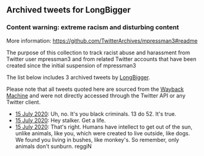 ## Archived tweets for LongBigger
### Content warning: extreme racism and disturbing content
More information: https://github.com/TwitterArchives/mpressman3#readme

The purpose of this collection to track racist abuse and harassment from Twitter user mpressman3 and from related Twitter accounts that have been created since the initial suspension of mpressman3

The list below includes 3 archived tweets by
[LongBigger](https://twitter.com/LongBigger).



Please note that all tweets quoted here are sourced from the
[Wayback Machine](https://web.archive.org) and were not directly accessed through the Twitter API or
any Twitter client.



* [15 July 2020](https://web.archive.org/web/20200715104132/https://twitter.com/LongBigger/status/1283348068830674944): Uh, no. It's you black criminals. 13 do 52. It's true.
* [15 July 2020](https://web.archive.org/web/20200715104101/https://twitter.com/LongBigger/status/1283347818200039429): Hey stalker. Get a life.
* [15 July 2020](https://web.archive.org/web/20200715103737/https://twitter.com/LongBigger/status/1283347643679342592): That's right. Humans have intellect to get out of the sun, unlike animals, like you, which were created to live outside, like dogs. We found you living in bushes, like monkey's. So remember, only animals don't sunburn. reggiN
